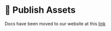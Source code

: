 # 📢 Publish Assets

Docs have been moved to our website at this [link](https://tomatophp.com/en/open-source/filament-withdrawals)
